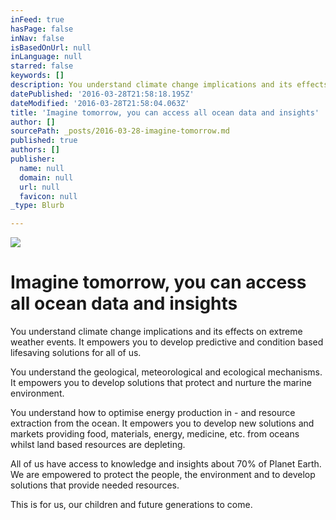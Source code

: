 ```yaml
---
inFeed: true
hasPage: false
inNav: false
isBasedOnUrl: null
inLanguage: null
starred: false
keywords: []
description: You understand climate change implications and its effects on extreme weather events. It empowers you to develop predictive and condition based lifesaving solutions for all of us.
datePublished: '2016-03-28T21:58:18.195Z'
dateModified: '2016-03-28T21:58:04.063Z'
title: 'Imagine tomorrow, you can access all ocean data and insights'
author: []
sourcePath: _posts/2016-03-28-imagine-tomorrow.md
published: true
authors: []
publisher:
  name: null
  domain: null
  url: null
  favicon: null
_type: Blurb

---
```

![](https://the-grid-user-content.s3-us-west-2.amazonaws.com/dde8edf5-aeb7-4f87-8a06-b4105d084cb7.jpg)

# Imagine tomorrow, you can access all ocean data and insights

You understand climate change implications and its effects on extreme weather events. It empowers you to develop predictive and condition based lifesaving solutions for all of us.

You understand the geological, meteorological and ecological mechanisms. It empowers you to develop solutions that protect and nurture the marine environment. 

You understand how to optimise energy production in - and resource extraction from the ocean. It empowers you to develop new solutions and markets providing food, materials, energy, medicine, etc. from oceans whilst land based resources are depleting.

All of us have access to knowledge and insights about 70% of Planet Earth. We are empowered to protect the people, the environment and to develop solutions that provide needed resources. 

This is for us, our children and future generations to come.